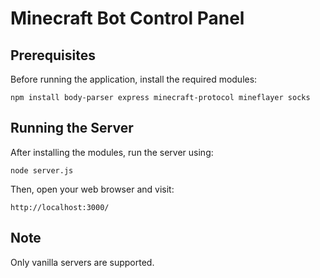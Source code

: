 # Minecraft Bot Control Panel

## Prerequisites

Before running the application, install the required modules:

```
npm install body-parser express minecraft-protocol mineflayer socks
```

## Running the Server

After installing the modules, run the server using:

```
node server.js
```

Then, open your web browser and visit:

```
http://localhost:3000/
```

## Note

Only vanilla servers are supported.
